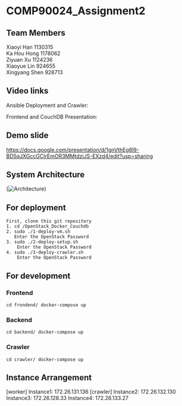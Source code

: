 # COMP90024_Assignment2

## Team Members

Xiaoyi Han 1130315  
Ka Hou Hong 1178062  
Ziyuan Xu 1124236  
Xiaoyue Lin 924655  
Xingyang Shen 928713  


## Video links
Ansible Deployment and Crawler:  

Frontend and CouchDB Presentation:  

## Demo slide
https://docs.google.com/presentation/d/1gnVthEg6l9-BD5qJXGccGCIrEmOR3MMtdziJS-EXzd4/edit?usp=sharing

## System Architecture
(![Architecture](https://tva1.sinaimg.cn/large/008i3skNgy1gqviqpnywuj31720u0dtf.jpg))

## For deployment
    First, clone this git repository
    1. cd /OpenStack_Docker_Couchdb  
    2. sudo ./1-deploy-vm.sh  
       Enter the OpenStack Password  
    3. sudo ./2-deploy-setup.sh  
        Enter the OpenStack Password  
    4. sudo ./3-deploy-crawler.sh  
        Enter the OpenStack Password  

## For development
  ### Frontend
    cd frondend/ docker-compose up

  ### Backend
    cd backend/ docker-compose up

  ### Crawler
    cd crawler/ docker-compose up
## Instance Arrangement
  [worker]
    Instance1: 172.26.131.136
  [crawler]
    Instance2: 172.26.132.130
    Instance3: 172.26.128.33
    Instance4: 172.26.133.27

